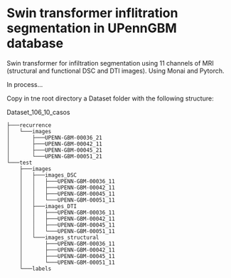 # Swin transformer inflitration segmentation in UPennGBM database
Swin transformer for infiltration segmentation using 11 channels of MRI (structural and functional DSC and DTI images). Using Monai and Pytorch.

In process...

Copy in tne root directory a Dataset folder with the following structure:

Dataset_106_10_casos
    
    ├───recurrence
    │   └───images
    │       ├───UPENN-GBM-00036_21
    │       ├───UPENN-GBM-00042_11
    │       ├───UPENN-GBM-00045_21
    │       └───UPENN-GBM-00051_21
    └───test
        ├───images
        │   ├───images_DSC
        │   │   ├───UPENN-GBM-00036_11
        │   │   ├───UPENN-GBM-00042_11
        │   │   ├───UPENN-GBM-00045_11
        │   │   └───UPENN-GBM-00051_11
        │   ├───images_DTI
        │   │   ├───UPENN-GBM-00036_11
        │   │   ├───UPENN-GBM-00042_11
        │   │   ├───UPENN-GBM-00045_11
        │   │   └───UPENN-GBM-00051_11
        │   └───images_structural
        │       ├───UPENN-GBM-00036_11
        │       ├───UPENN-GBM-00042_11
        │       ├───UPENN-GBM-00045_11
        │       └───UPENN-GBM-00051_11
        └───labels
